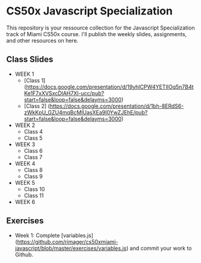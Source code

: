 # CS50x Javascript Specialization

This repository is your ressource collection for the Javascript Specialization track of Miami CS50x course. I'll publish the weekly slides, assignments, and other resources on here.

## Class Slides
* WEEK 1
  * [Class 1] (https://docs.google.com/presentation/d/19yhlCPW4YETIIOq5n7B4tKe1F7xXVSxcDlAH7Xl-ucc/pub?start=false&loop=false&delayms=3000)
  * [Class 2] (https://docs.google.com/presentation/d/1bh-8ERdS6-zWkKpU_GZU4mqBcMlUasXEa9I0YwZJEhE/pub?start=false&loop=false&delayms=3000)
* WEEK 2
  * Class 4
  * Class 5
* WEEK 3
  * Class 6
  * Class 7
* WEEK 4
  * Class 8
  * Class 9
* WEEK 5
  * Class 10
  * Class 11
* WEEK 6

## Exercises
* Week 1: Complete [variables.js] (https://github.com/rimager/cs50xmiami-javascript/blob/master/exercises/variables.js) and commit your work to Github.
